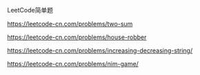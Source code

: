 LeetCode简单题

https://leetcode-cn.com/problems/two-sum 

https://leetcode-cn.com/problems/house-robber

https://leetcode-cn.com/problems/increasing-decreasing-string/

https://leetcode-cn.com/problems/nim-game/